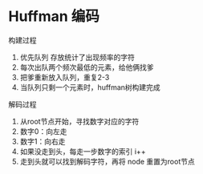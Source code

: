 # Huffman 编码

构建过程
1. 优先队列 存放统计了出现频率的字符
2. 每次出队两个频次最低的元素，给他俩找爹
3. 把爹重新放入队列，重复2-3
4. 当队列只剩一个元素时，huffman树构建完成

解码过程
1. 从root节点开始，寻找数字对应的字符
2. 数字0：向左走
3. 数字1：向右走
4. 如果没走到头，每走一步数字的索引 i++ 
5. 走到头就可以找到解码字符，再将 node 重置为root节点
